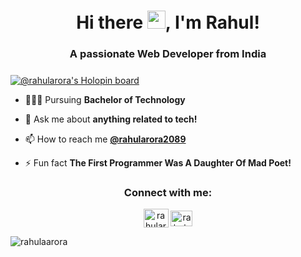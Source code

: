 <h1 align="center">Hi there <img src="https://github.com/TheDudeThatCode/TheDudeThatCode/blob/master/Assets/Hi.gif" width="29">, I'm Rahul!</h1>
<h3 align="center" style="
    margin-bottom: 24px;
">A passionate Web Developer from India</h3>
<!-- <img src="https://media-exp1.licdn.com/dms/image/D4D16AQFCc1KbTojbGw/profile-displaybackgroundimage-shrink_350_1400/0/1664976317962?e=1670457600&v=beta&t=OyMi4ty7iMfvArtIKWj0Obk3_OM9cj6RwTqcaJwQXMA"> -->

[![@rahularora's Holopin board](https://holopin.io/api/user/board?user=rahularora)](https://holopin.io/@rahularora)

- 👨🏼‍🎓 Pursuing **Bachelor of Technology**

- 💬 Ask me about **anything related to tech!**

- 📫 How to reach me **[@rahularora2089](https://twitter.com/rahularora2089)**

- ⚡ Fun fact **The First Programmer Was A Daughter Of Mad Poet!**

<!-- <p><img align="center" src="https://github-readme-stats.vercel.app/api?username=rahulaarora&show_icons=true&locale=en&count_private=true&theme=dark&custom_title=Stats&layout=compact&card_width=5" alt="rahulaarora" /></p>

<p><img align="center" src="https://github-readme-streak-stats.herokuapp.com/?user=rahulaarora&" alt="rahulaarora" /></p> -->

<h3 align="center">Connect with me:</h3>
<p align="center">
<a href="https://twitter.com/rahularora2089" target="blank"><img align="center" src="https://raw.githubusercontent.com/rahuldkjain/github-profile-readme-generator/master/src/images/icons/Social/twitter.svg" alt="rahularora2089" height="30" width="40" /></a>
<a href="https://linkedin.com/in/rahul-arora-2089" target="blank"><img align="center" src="https://raw.githubusercontent.com/rahuldkjain/github-profile-readme-generator/master/src/images/icons/Social/linked-in-alt.svg" alt="rahul-arora-2089" height="25" width="35" /></a>
</p>

<p align="left"> <img src="https://komarev.com/ghpvc/?username=rahulaarora&label=Visitors&color=0e75b6&style=flat" alt="rahulaarora" /> </p>

